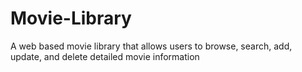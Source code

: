 # Movie-Library
A web based movie library that allows users to browse, search, add, update, and delete detailed movie information
